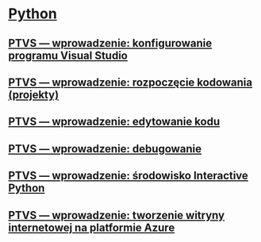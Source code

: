 # [Python](getting-started-with-python.md)
## [PTVS — wprowadzenie: konfigurowanie programu Visual Studio](getting-started-with-ptvs-setting-up-visual-studio.md)
## [PTVS — wprowadzenie: rozpoczęcie kodowania (projekty)](getting-started-with-ptvs-start-coding-projects.md)
## [PTVS — wprowadzenie: edytowanie kodu](getting-started-with-ptvs-editing-code.md)
## [PTVS — wprowadzenie: debugowanie](getting-started-with-ptvs-debugging.md)
## [PTVS — wprowadzenie: środowisko Interactive Python](getting-started-with-ptvs-interactive-python.md)
## [PTVS — wprowadzenie: tworzenie witryny internetowej na platformie Azure](getting-started-with-ptvs-building-a-website-in-azure.md)
